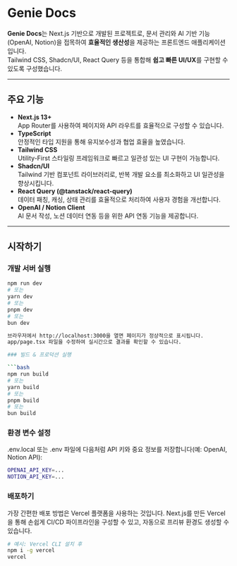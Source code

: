 # Genie Docs

**Genie Docs**는 Next.js 기반으로 개발된 프로젝트로, 문서 관리와 AI 기반 기능(OpenAI, Notion)을 접목하여 **효율적인 생산성**을 제공하는 프론트엔드 애플리케이션입니다.  
Tailwind CSS, Shadcn/UI, React Query 등을 통합해 **쉽고 빠른 UI/UX**를 구현할 수 있도록 구성했습니다.

---

## 주요 기능

- **Next.js 13+**  
  App Router를 사용하여 페이지와 API 라우트를 효율적으로 구성할 수 있습니다.
- **TypeScript**  
  안정적인 타입 지원을 통해 유지보수성과 협업 효율을 높였습니다.
- **Tailwind CSS**  
  Utility-First 스타일링 프레임워크로 빠르고 일관성 있는 UI 구현이 가능합니다.
- **Shadcn/UI**  
  Tailwind 기반 컴포넌트 라이브러리로, 반복 개발 요소를 최소화하고 UI 일관성을 향상시킵니다.
- **React Query (@tanstack/react-query)**  
  데이터 패칭, 캐싱, 상태 관리를 효율적으로 처리하여 사용자 경험을 개선합니다.
- **OpenAI / Notion Client**  
  AI 문서 작성, 노션 데이터 연동 등을 위한 API 연동 기능을 제공합니다.

---

## 시작하기

### 개발 서버 실행

````bash
npm run dev
# 또는
yarn dev
# 또는
pnpm dev
# 또는
bun dev

브라우저에서 http://localhost:3000을 열면 페이지가 정상적으로 표시됩니다.
app/page.tsx 파일을 수정하여 실시간으로 결과를 확인할 수 있습니다.

### 빌드 & 프로덕션 실행

```bash
npm run build
# 또는
yarn build
# 또는
pnpm build
# 또는
bun build
````

### 환경 변수 설정

.env.local 또는 .env 파일에 다음처럼 API 키와 중요 정보를 저장합니다(예: OpenAI, Notion API):

```bash
OPENAI_API_KEY=...
NOTION_API_KEY=...
```

### 배포하기

가장 간편한 배포 방법은 Vercel 플랫폼을 사용하는 것입니다.
Next.js를 만든 Vercel을 통해 손쉽게 CI/CD 파이프라인을 구성할 수 있고, 자동으로 프리뷰 환경도 생성할 수 있습니다.

```bash
# 예시: Vercel CLI 설치 후
npm i -g vercel
vercel
```
